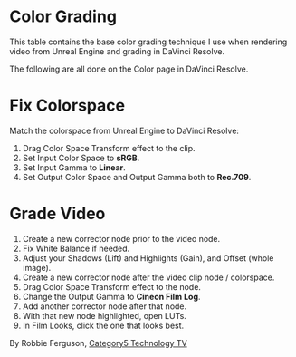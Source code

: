 # Color Grading
This table contains the base color grading technique I use when rendering video from Unreal Engine and grading in DaVinci Resolve.

The following are all done on the Color page in DaVinci Resolve.

Fix Colorspace
==============

Match the colorspace from Unreal Engine to DaVinci Resolve:

1. Drag Color Space Transform effect to the clip.
2. Set Input Color Space to **sRGB**.
3. Set Input Gamma to **Linear**.
4. Set Output Color Space and Output Gamma both to **Rec.709**.

Grade Video
===========

1. Create a new corrector node prior to the video node.
2. Fix White Balance if needed.
3. Adjust your Shadows (Lift) and Highlights (Gain), and Offset (whole image).
4. Create a new corrector node after the video clip node / colorspace.
5. Drag Color Space Transform effect to the node.
6. Change the Output Gamma to **Cineon Film Log**.
7. Add another corrector node after that node.
8. With that new node highlighted, open LUTs.
9. In Film Looks, click the one that looks best.


By Robbie Ferguson, [Category5 Technology TV](https://youtube.com/LinuxTechShow)
